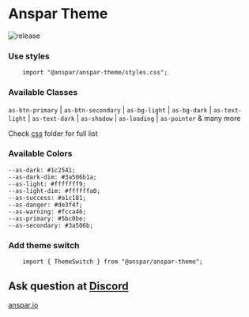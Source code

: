 # Anspar Theme 

![release](https://github.com/anspar/anspar-theme/actions/workflows/release.yml/badge.svg?branch=main)

### Use styles
```
    import "@anspar/anspar-theme/styles.css";
```
### Available Classes
`as-btn-primary` | `as-btn-secondary` | `as-bg-light` | `as-bg-dark` | `as-text-light` | `as-text-dark` | `as-shadow` | `as-loading` | `as-pointer`  & many more

Check [css](src/css) folder for full list

### Available Colors
    --as-dark: #1c2541;
    --as-dark-dim: #3a506b1a;
    --as-light: #fffffff9;
    --as-light-dim: #ffffffa0;
    --as-success: #a1c181;
    --as-danger: #de3f4f;
    --as-warning: #fcca46;
    --as-primary: #5bc0be;
    --as-secondary: #3a506b;


### Add theme switch
```
    import { ThemeSwitch } from "@anspar/anspar-theme";
```
## Ask question at [Discord](https://discord.gg/ENQfPEcrZJ)

[anspar.io](https://anspar.io)